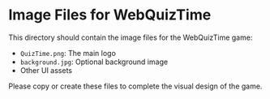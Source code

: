# Image Files for WebQuizTime

This directory should contain the image files for the WebQuizTime game:

- `QuizTime.png`: The main logo
- `background.jpg`: Optional background image
- Other UI assets

Please copy or create these files to complete the visual design of the game.
